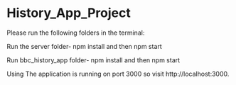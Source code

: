 # History_App_Project

Please run the following folders in the terminal:

Run the server folder-
npm install and then npm start

Run bbc_history_app folder-
npm install and then npm start

Using
The application is running on port 3000 so visit http://localhost:3000.
